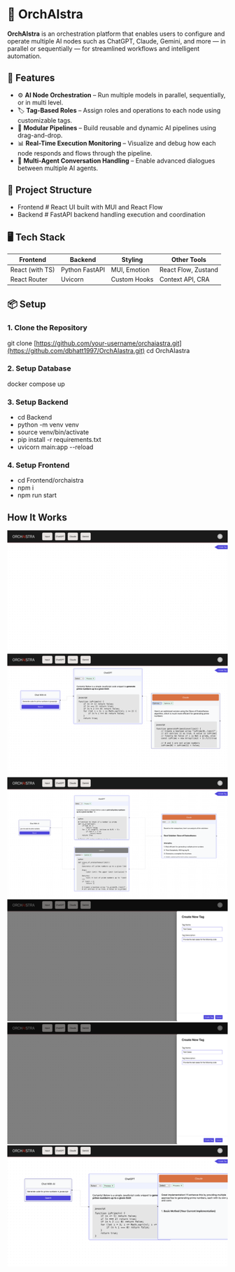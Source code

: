 # 🧠 OrchAIstra

**OrchAIstra** is an orchestration platform that enables users to configure and operate multiple AI nodes such as ChatGPT, Claude, Gemini, and more — in parallel or sequentially — for streamlined workflows and intelligent automation.

## 🚀 Features

- ⚙️ **AI Node Orchestration** – Run multiple models in parallel, sequentially, or in multi level.
- 🏷️ **Tag-Based Roles** – Assign roles and operations to each node using customizable tags.
- 🔄 **Modular Pipelines** – Build reusable and dynamic AI pipelines using drag-and-drop.
- 📊 **Real-Time Execution Monitoring** – Visualize and debug how each node responds and flows through the pipeline.
- 💬 **Multi-Agent Conversation Handling** – Enable advanced dialogues between multiple AI agents.

## 📂 Project Structure

- Frontend # React UI built with MUI and React Flow
- Backend # FastAPI backend handling execution and coordination

## 🖥️ Tech Stack

| Frontend        | Backend        | Styling        | Other Tools               |
|-----------------|----------------|----------------|---------------------------|
| React (with TS) | Python FastAPI | MUI, Emotion   | React Flow, Zustand       |
| React Router    |  Uvicorn       | Custom Hooks   | Context API, CRA          |

## 📦 Setup

### 1. Clone the Repository
git clone [https://github.com/your-username/orchaiastra.git](https://github.com/dbhatt1997/OrchAIastra.git)
cd OrchAIastra

### 2. Setup Database
docker compose up

### 3. Setup Backend
- cd Backend
- python -m venv venv
- source venv/bin/activate
- pip install -r requirements.txt
- uvicorn main:app --reload 

### 4. Setup Frontend
- cd Frontend/orchaistra
- npm i
- npm run start

## How It Works

![Screenshot](./Frontend/orchaiastra/src/assets/Demo1.png)
![Screenshot](./Frontend/orchaiastra/src/assets/Demo2.png)
![Screenshot](./Frontend/orchaiastra/src/assets/Demo3.png)
![Screenshot](./Frontend/orchaiastra/src/assets/Demo4.png)
![Screenshot](./Frontend/orchaiastra/src/assets/Demo4.png)
![Screenshot](./Frontend/orchaiastra/src/assets/Demo5.png)
